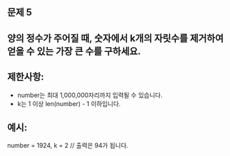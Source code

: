 ## 문제 5

## 양의 정수가 주어질 때, 숫자에서 k개의 자릿수를 제거하여 얻을 수 있는 가장 큰 수를 구하세요.

## 제한사항:
- number는 최대 1,000,000자리까지 입력될 수 있습니다.
- k는 1 이상 len(number) - 1 이하입니다.

## 예시:
number = 1924, k = 2 // 출력은 94가 됩니다.